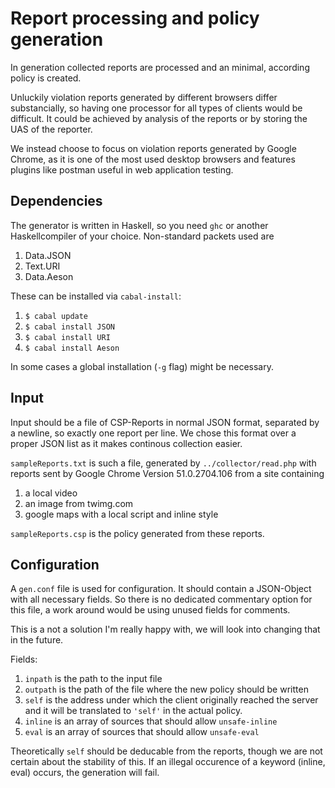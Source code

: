 # Report processing and policy generation
In generation collected reports are processed and an minimal, according policy is created.

Unluckily violation reports generated by different browsers differ substancially, so having one processor for all types of clients would be difficult. It could be achieved by analysis of the reports or by storing the UAS of the reporter.

We instead choose to focus on violation reports generated by Google Chrome, as it is one of the most used desktop browsers and features plugins like postman useful in web application testing.

## Dependencies
The generator is written in Haskell, so you need `ghc` or another Haskellcompiler of your choice. Non-standard packets used are
 1. Data.JSON
 2. Text.URI
 3. Data.Aeson

These can be installed via `cabal-install`:

 1. `$ cabal update`
 2. `$ cabal install JSON`
 3. `$ cabal install URI`
 3. `$ cabal install Aeson`

In some cases a global installation (`-g` flag) might be necessary.

## Input
Input should be a file of CSP-Reports in normal JSON format, separated by a newline, so exactly one report per line. We chose this format over a proper JSON list as it makes continous collection easier.

`sampleReports.txt` is such a file, generated by `../collector/read.php` with reports sent by Google Chrome Version 51.0.2704.106 from a site containing
 1. a local video
 2. an image from twimg.com
 3. google maps with a local script and inline style

`sampleReports.csp` is the policy generated from these reports.

## Configuration
A `gen.conf` file is used for configuration. It should contain a JSON-Object with all necessary fields. So there is no dedicated commentary option for this file, a work around would be using unused fields for comments.

This is a not a solution I'm really happy with, we will look into changing that in the future.

Fields:
 1. `inpath` is the path to the input file
 1. `outpath` is the path of the file where the new policy should be written
 2. `self` is the address under which the client originally reached the server and it will be translated to `'self'` in the actual policy.
 3. `inline` is an array of sources that should allow `unsafe-inline`
 4. `eval` is an array of sources that should allow `unsafe-eval`

Theoretically `self` should be deducable from the reports, though we are not certain about the stability of this. If an illegal occurence of a keyword (inline, eval) occurs, the generation will fail.
